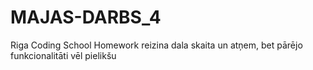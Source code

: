 # MAJAS-DARBS_4
Riga Coding School Homework
reizina dala skaita un atņem, bet pārējo funkcionalitāti vēl pielikšu
